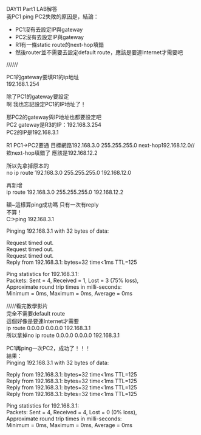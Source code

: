 DAY11 Part1 LAB解答  
我PC1 ping PC2失敗的原因是，結論：
* PC1沒有去設定IP與gateway  
* PC2沒有去設定IP與gateway  
* R1有一條static route的next-hop填錯  
* 然後router並不需要去設定default route，應該是要連Internet才需要吧




//////  

PC1的gateway要填R1的ip地址  
192.168.1.254


除了PC1的gateway要設定  
啊 我也忘記設定PC1的IP地址了！

那PC2的gateway與IP地址也都要設定吧  
PC2 gateway是R3的IP：192.168.3.254  
PC2的IP是192.168.3.1


R1 PC1→PC2要通 目標網路192.168.3.0 255.255.255.0 next-hop192.168.12.0// 欸next-hop填錯了 應該是192.168.12.2

所以先拿掉原本的  
no ip route 192.168.3.0 255.255.255.0 192.168.12.0

再新增  
ip route 192.168.3.0 255.255.255.0 192.168.12.2

額~這樣算ping成功嗎 只有一次有reply  
不算！  
C:\>ping 192.168.3.1

Pinging 192.168.3.1 with 32 bytes of data:  

Request timed out.  
Request timed out.  
Request timed out.  
Reply from 192.168.3.1: bytes=32 time<1ms TTL=125

Ping statistics for 192.168.3.1:  
    Packets: Sent = 4, Received = 1, Lost = 3 (75% loss),  
Approximate round trip times in milli-seconds:  
    Minimum = 0ms, Maximum = 0ms, Average = 0ms


/////看完教學影片  
完全不需要default route  
這個好像是要連Internet才需要  
ip route 0.0.0.0 0.0.0.0 192.168.3.1  
所以拿掉no ip route 0.0.0.0 0.0.0.0 192.168.3.1

PC1再ping一次PC2，成功了！！！  
結果：  
Pinging 192.168.3.1 with 32 bytes of data:  

Reply from 192.168.3.1: bytes=32 time<1ms TTL=125  
Reply from 192.168.3.1: bytes=32 time<1ms TTL=125  
Reply from 192.168.3.1: bytes=32 time<1ms TTL=125  
Reply from 192.168.3.1: bytes=32 time<1ms TTL=125  

Ping statistics for 192.168.3.1:  
    Packets: Sent = 4, Received = 4, Lost = 0 (0% loss),  
Approximate round trip times in milli-seconds:  
    Minimum = 0ms, Maximum = 0ms, Average = 0ms
